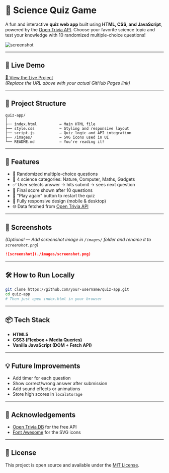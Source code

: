 
# 🧠 Science Quiz Game

A fun and interactive **quiz web app** built using **HTML, CSS, and JavaScript**, powered by the [Open Trivia API](https://opentdb.com/). Choose your favorite science topic and test your knowledge with 10 randomized multiple-choice questions!

![screenshot](./images/screenshot.png) <!-- Replace with your own screenshot -->

---

## 🚀 Live Demo

[🔗 View the Live Project](https://your-github-username.github.io/quiz-app/)  
*(Replace the URL above with your actual GitHub Pages link)*

---

## 📂 Project Structure

```
quiz-app/
│
├── index.html          → Main HTML file
├── style.css           → Styling and responsive layout
├── script.js           → Quiz logic and API integration
├── /images/            → SVG icons used in UI
└── README.md           → You're reading it!
```

---

## 🔧 Features

- 🔄 Randomized multiple-choice questions
- 🎯 4 science categories: Nature, Computer, Maths, Gadgets
- ✅ User selects answer → hits submit → sees next question
- 🏁 Final score shown after 10 questions
- 🔁 "Play again" button to restart the quiz
- 📱 Fully responsive design (mobile & desktop)
- 🌐 Data fetched from [Open Trivia API](https://opentdb.com/)

---

## 📸 Screenshots

*(Optional — Add screenshot image in `/images/` folder and rename it to `screenshot.png`)*

```md
![screenshot](./images/screenshot.png)
```

---

## 🛠️ How to Run Locally

```bash
git clone https://github.com/your-username/quiz-app.git
cd quiz-app
# Then just open index.html in your browser
```

---

## 📦 Tech Stack

- **HTML5**
- **CSS3 (Flexbox + Media Queries)**
- **Vanilla JavaScript (DOM + Fetch API)**

---

## 💡 Future Improvements

- Add timer for each question
- Show correct/wrong answer after submission
- Add sound effects or animations
- Store high scores in `localStorage`

---

## 🙌 Acknowledgements

- [Open Trivia DB](https://opentdb.com/) for the free API
- [Font Awesome](https://fontawesome.com/) for the SVG icons

---

## 📜 License

This project is open source and available under the [MIT License](LICENSE).
